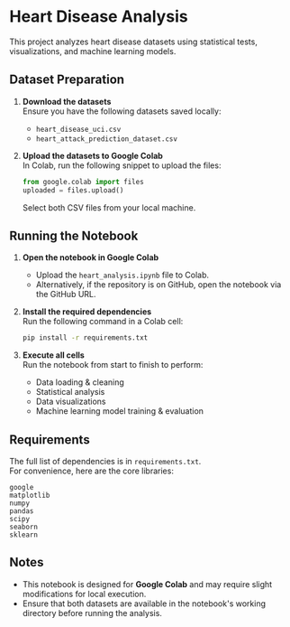 # Heart Disease Analysis

This project analyzes heart disease datasets using statistical tests, visualizations, and machine learning models.

## Dataset Preparation

1. **Download the datasets**  
   Ensure you have the following datasets saved locally:
   - `heart_disease_uci.csv`
   - `heart_attack_prediction_dataset.csv`

2. **Upload the datasets to Google Colab**  
   In Colab, run the following snippet to upload the files:
   ```python
   from google.colab import files
   uploaded = files.upload()
   ```
   Select both CSV files from your local machine.

## Running the Notebook

1. **Open the notebook in Google Colab**  
   - Upload the `heart_analysis.ipynb` file to Colab.
   - Alternatively, if the repository is on GitHub, open the notebook via the GitHub URL.

2. **Install the required dependencies**  
   Run the following command in a Colab cell:
   ```bash
   pip install -r requirements.txt
   ```

3. **Execute all cells**  
   Run the notebook from start to finish to perform:
   - Data loading & cleaning
   - Statistical analysis
   - Data visualizations
   - Machine learning model training & evaluation

## Requirements

The full list of dependencies is in `requirements.txt`.  
For convenience, here are the core libraries:
```
google
matplotlib
numpy
pandas
scipy
seaborn
sklearn
```

## Notes
- This notebook is designed for **Google Colab** and may require slight modifications for local execution.
- Ensure that both datasets are available in the notebook's working directory before running the analysis.
